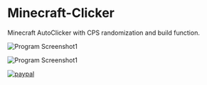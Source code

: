 # Minecraft-Clicker

Minecraft AutoClicker with CPS randomization and build function.

![Program Screenshot1](https://i.imgur.com/pU1bTGE.png)

![Program Screenshot1](https://i.imgur.com/CixnHJN.png)

[![paypal](https://www.paypalobjects.com/en_US/i/btn/btn_donateCC_LG.gif)](https://www.paypal.com/cgi-bin/webscr?cmd=_s-xclick&hosted_button_id=TR336PSS3RHSJ&source=url)
